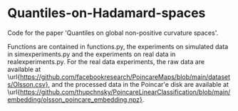 # Quantiles-on-Hadamard-spaces
Code for the paper 'Quantiles on global non-positive curvature spaces'. 

Functions are contained in functions.py, the experiments on simulated data in simexperiments.py and the experiments on real data in realexperiments.py. For the real data experiments, the raw data are available at \url{https://github.com/facebookresearch/PoincareMaps/blob/main/datasets/Olsson.csv}, and the processed data in the Poincar\'e disk are available at \url{https://github.com/thupchnsky/PoincareLinearClassification/blob/main/embedding/olsson_poincare_embedding.npz}.
